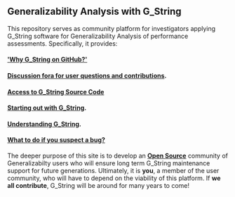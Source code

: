 ## Generalizability Analysis with G_String
This repository serves as community platform for investigators applying G_String software for Generalizability Analysis of performance assessments.
Specifically, it provides:
#### ['Why G_String on GitHub?'](../../tree/main/vault/github.md) ####
#### [Discussion fora for user questions and contributions](../../discussions). ####
#### [Access to G_String Source Code](../../tree/main/workbench/GS_L/src) ####
#### [Starting out with G_String](../../tree/main/vault/users.md). ####
#### [Understanding G_String](../../tree/main/vault/professionals.md). ####
#### [What to do if you suspect a bug?](../../blob/main/Support/issue.md) ####

The deeper purpose of this site is to develop an [**Open Source**](../../tree/main/vault/Open_Source.md) community of Generalizabilty users who will ensure long term G_String maintenance support for future generations. Ultimately, it is **you**, a member of the user community, who will have to depend on the viability of this platform. If **we all contribute**, G_String will be around for many years to come!
